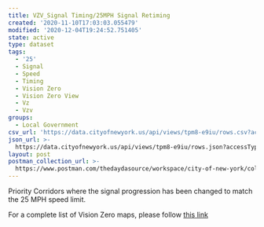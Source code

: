 ```yaml
---
title: VZV_Signal Timing/25MPH Signal Retiming
created: '2020-11-10T17:03:03.055479'
modified: '2020-12-04T19:24:52.751405'
state: active
type: dataset
tags:
  - '25'
  - Signal
  - Speed
  - Timing
  - Vision Zero
  - Vision Zero View
  - Vz
  - Vzv
groups:
  - Local Government
csv_url: 'https://data.cityofnewyork.us/api/views/tpm8-e9iu/rows.csv?accessType=DOWNLOAD'
json_url: >-
  https://data.cityofnewyork.us/api/views/tpm8-e9iu/rows.json?accessType=DOWNLOAD
layout: post
postman_collection_url: >-
  https://www.postman.com/thedaydasource/workspace/city-of-new-york/collection/15909983-c50453aa-6df9-4fd4-90a6-9730602b4965
---
```

Priority Corridors where the signal progression has been changed to match the 25 MPH speed limit.

For a complete list of Vision Zero maps, please follow <a href="https://data.cityofnewyork.us/browse?q=vzv&sortBy=last_modified&utf8=%E2%9C%93">this link</a>
